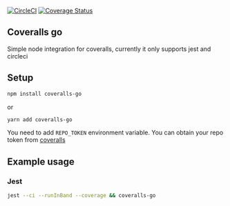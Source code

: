 [![CircleCI](https://dl.circleci.com/status-badge/img/gh/Azowyl/coveralls-go/tree/main.svg?style=shield)](https://dl.circleci.com/status-badge/redirect/gh/Azowyl/coveralls-go/tree/main) [![Coverage Status](https://coveralls.io/repos/github/Azowyl/coveralls-go/badge.svg?branch=main)](https://coveralls.io/github/Azowyl/coveralls-go?branch=main)

## Coveralls go

Simple node integration for coveralls, currently it only supports jest and circleci

## Setup

```bash
npm install coveralls-go
```

or

```bash
yarn add coveralls-go
```

You need to add `REPO_TOKEN` environment variable. You can obtain your repo token from [coveralls](https://coveralls.io/)

## Example usage

### Jest

```bash
jest --ci --runInBand --coverage && coveralls-go
```
